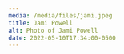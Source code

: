```yaml
---
media: /media/files/jami.jpeg
title: Jami Powell
alt: Photo of Jami Powell
date: 2022-05-10T17:34:00-0500
---
```

